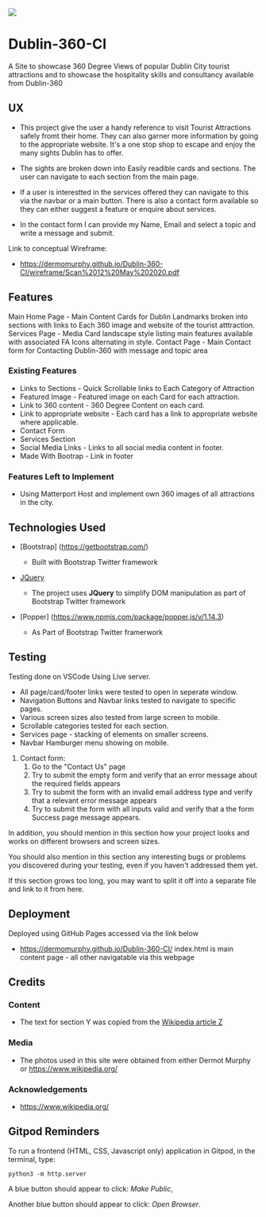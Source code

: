 <img src="./media/images/stagsHead.png" style="margin: 0;">

# Dublin-360-CI

A Site to showcase 360 Degree Views of popular Dublin City tourist attractions and to showcase the hospitality skills and consultancy available from Dublin-360
 
## UX

- This project give the user a handy reference to visit Tourist Attractions safely fromt their home. They can also garner more information by going to the appropriate website. It's a one stop shop to escape and enjoy the many sights Dublin has to offer.
- The sights are broken down into Easily readible cards and sections. The user can navigate to each section from the main page.

- If a user is interestted in the services offered they can navigate to this via the navbar or a main button.
There is also a contact form available so they can either suggest a feature or enquire about services.
- In the contact form I can provide my Name, Email and select a topic and write a message and submit.


Link to conceptual Wireframe:
- https://dermomurphy.github.io/Dublin-360-CI/wireframe/Scan%2012%20May%202020.pdf

## Features

Main Home Page - Main Content Cards for Dublin Landmarks broken into sections with links to Each 360 image and website of the tourist atttraction.
Services Page - Media Card landscape style listing main features available with associated FA Icons alternating in style.
Contact Page - Main Contact form for Contacting Dublin-360 with message and topic area
 
### Existing Features
- Links to Sections - Quick Scrollable links to Each Category of Attraction
- Featured Image - Featured image on each Card for each attraction.
- Link to 360 content - 360 Degree Content on each card.
- Link to appropriate website - Each card has a link to appropriate website where applicable.
- Contact Form
- Services Section
- Social Media Links - Links to all social media content in footer.
- Made With Bootrap - Link in footer



### Features Left to Implement
- Using Matterport Host and implement own 360 images of all attractions in the city.

## Technologies Used

- [Bootstrap] (https://getbootstrap.com/)
    - Built with Bootstrap Twitter framework

- [JQuery](https://jquery.com)
    - The project uses **JQuery** to simplify DOM manipulation as part of Bootstrap Twitter framework
- [Popper] (https://www.npmjs.com/package/popper.js/v/1.14.3)
  - As Part of Bootstrap Twitter framerwork

## Testing

Testing done on VSCode Using Live server.

- All page/card/footer links were tested to open in seperate window.
- Navigation Buttons and Navbar links tested to navigate to specific pages.
- Various screen sizes also tested from large screen to mobile.
- Scrollable categories tested for each section.
- Services page - stacking of elements on smaller screens.
- Navbar Hamburger menu showing on mobile.

1. Contact form:
    1. Go to the "Contact Us" page
    2. Try to submit the empty form and verify that an error message about the required fields appears
    3. Try to submit the form with an invalid email address type and verify that a relevant error message appears
    4. Try to submit the form with all inputs valid and verify that a the form Success page message appears.

In addition, you should mention in this section how your project looks and works on different browsers and screen sizes.

You should also mention in this section any interesting bugs or problems you discovered during your testing, even if you haven't addressed them yet.

If this section grows too long, you may want to split it off into a separate file and link to it from here.

## Deployment
Deployed using GitHub Pages accessed via the link below
 - https://dermomurphy.github.io/Dublin-360-CI/
 index.html is main content page - all other navigatable via this webpage


## Credits

### Content
- The text for section Y was copied from the [Wikipedia article Z](https://en.wikipedia.org/wiki/Z)

### Media
- The photos used in this site were obtained from either Dermot Murphy or 
https://www.wikipedia.org/

### Acknowledgements

- https://www.wikipedia.org/


## Gitpod Reminders

To run a frontend (HTML, CSS, Javascript only) application in Gitpod, in the terminal, type:

`python3 -m http.server`

A blue button should appear to click: *Make Public*,

Another blue button should appear to click: *Open Browser*.

